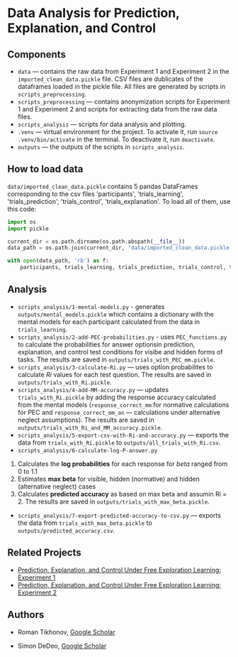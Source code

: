 # Data Analysis for Prediction, Explanation, and Control

## Components

* `data` — contains the raw data from Experiment 1 and Experiment 2 in the `imported_clean_data.pickle` file. CSV files are dublicates of the dataframes loaded in the pickle file. All files are generated by scripts in `scripts_preprocessing`. 
* `scripts_preprocessing` — contains anonymization scripts for Experiment 1 and Experiment 2 and scripts for extracting data from the raw data files.
* `scripts_analysis` — scripts for data analysis and plotting.
* `.venv` — virtual environment for the project. To activate it, run `source .venv/bin/activate` in the terminal. To deactivate it, run `deactivate`.
* `outputs` — the outputs of the scripts in `scripts_analysis`. 

## How to load data
`data/imported_clean_data.pickle` contains 5 pandas DataFrames corresponding to the csv files 'participants', 'trials_learning', 'trials_prediction', 'trials_control', 'trials_explanation'. To load all of them, use this code: 
```python
import os
import pickle

current_dir = os.path.dirname(os.path.abspath(__file__)) 
data_path = os.path.join(current_dir, 'data/imported_clean_data.pickle')

with open(data_path, 'rb') as f:
    participants, trials_learning, trials_prediction, trials_control, trials_explanation = pickle.load(f) 

```

## Analysis
- `scripts_analysis/1-mental-models.py` - generates `outputs/mental_models.pickle` which contains a dictionary with the mental models for each participant calculated from the data in `trials_learning`.
- `scripts_analysis/2-add-PEC-probabilities.py` - uses `PEC_functions.py` to calculate the probabilities for answer optionsin prediction, explanation, and control test conditions for visibe and hidden forms of tasks. The results are saved in `outputs/trials_with_PEC_mm.pickle`.
- `scripts_analysis/3-calculate-Ri.py` — uses option probabilites to calculate _Ri_ values for each test question. The results are saved in `outputs/trials_with_Ri.pickle`. 
- `scripts_analysis/4-add-MM-accuracy.py` — updates `trials_with_Ri.pickle` by adding the response accuracy calculated from the mental models (`response_correct_mm` for normative calculations for PEC and `response_correct_mm_an` — calculations under alternative neglect assumptions). The results are saved in `outputs/trials_with_Ri_and_MM_accuracy.pickle`.
- `scripts_analysis/5-export-csv-with-Ri-and-accuracy.py` — exports the data from `trials_with_Ri.pickle` to `outputs/all_trials_with_Ri.csv`.
- `scripts_analysis/6-calculate-log-P-answer.py`
 1. Calculates the **log probabilities** for each response for _beta_ ranged from 0 to 1.1
 2. Estimates **max beta** for visible, hidden (normative) and hidden (alternative neglect) cases
 3. Calculates **predicted accuracy** as based on max beta and assumin Ri = 2. The results are saved in `outputs/trials_with_max_beta.pickle`.
- `scripts_analysis/7-export-predicted-accuracy-to-csv.py` — exports the data from `trials_with_max_beta.pickle` to `outputs/predicted_accuracy.csv`.

## Related Projects

* [Prediction, Explanation, and Control Under Free Exploration Learning: Experiment 1](https://github.com/inrome/cogsci-2023)
* [Prediction, Explanation, and Control Under Free Exploration Learning: Experiment 2](https://github.com/inrome/pec-preview)

## Authors

* Roman Tikhonov, [Google Scholar](https://scholar.google.ru/citations?user=4ag4R48AAAAJ&hl=ru)

* Simon DeDeo, [Google Scholar](https://scholar.google.com/citations?user=UW3tRn8AAAAJ&hl=en)
